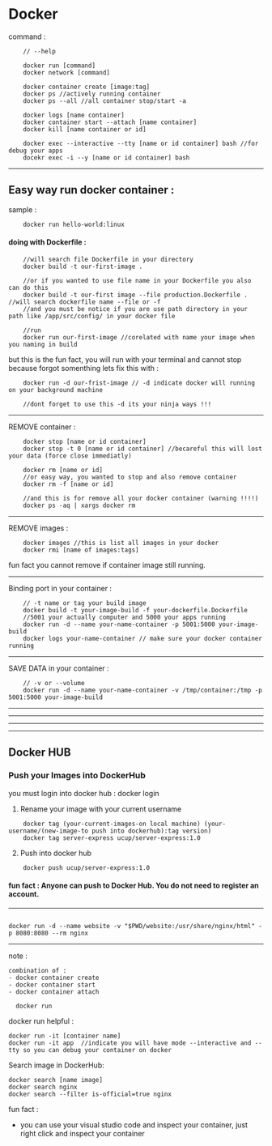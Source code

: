 # Docker

command :
```
    // --help

    docker run [command]
    docker network [command]
    
    docker container create [image:tag]
    docker ps //actively running container
    docker ps --all //all container stop/start -a

    docker logs [name container]
    docker container start --attach [name container]
    docker kill [name container or id]

    docker exec --interactive --tty [name or id container] bash //for debug your apps
    docekr exec -i --y [name or id container] bash
```
---

## Easy way run docker container :
sample :

```
    docker run hello-world:linux
```

#### doing with Dockerfile :
```
    //will search file Dockerfile in your directory
    docker build -t our-first-image . 
    
    //or if you wanted to use file name in your Dockerfile you also can do this
    docker build -t our-first image --file production.Dockerfile .    //will search dockerfile name --file or -f
    //and you must be notice if you are use path directory in your path like /app/src/config/ in your docker file

    //run
    docker run our-first-image //corelated with name your image when you naming in build 
```

but this is the fun fact, you will run with your terminal and cannot stop because forgot somenthing 
lets fix this with :
```
    docker run -d our-frist-image // -d indicate docker will running on your background machine

    //dont forget to use this -d its your ninja ways !!!
```
---

REMOVE container :
```
    docker stop [name or id container]
    docker stop -t 0 [name or id container] //becareful this will lost your data (force close immediatly)

    docker rm [name or id]
    //or easy way, you wanted to stop and also remove container
    docker rm -f [name or id]

    //and this is for remove all your docker container (warning !!!!)
    docker ps -aq | xargs docker rm

```

---

REMOVE images :
```
    docker images //this is list all images in your docker
    docker rmi [name of images:tags]

```
fun fact you cannot remove if container image still running.

---

Binding port in your container :
```
    // -t name or tag your build image
    docker build -t your-image-build -f your-dockerfile.Dockerfile
    //5001 your actually computer and 5000 your apps running
    docker run -d --name your-name-container -p 5001:5000 your-image-build
    docker logs your-name-container // make sure your docker container running
```
---

SAVE DATA in your container :
```
    // -v or --volume
    docker run -d --name your-name-container -v /tmp/container:/tmp -p 5001:5000 your-image-build
```

---
---
---
---


## Docker HUB

### Push your Images into DockerHub
you must login into docker hub : docker login

1. Rename your image with your current username
```
    docker tag (your-current-images-on local machine) (your-username/(new-image-to push into dockerhub):tag version)
    docker tag server-express ucup/server-express:1.0

```

2. Push into docker hub
```
    docker push ucup/server-express:1.0 
```

#### fun fact : Anyone can push to Docker Hub. You do not need to register an account.

---

```

docker run -d --name website -v "$PWD/website:/usr/share/nginx/html" -p 8080:8080 --rm nginx

```


---
note :
```
combination of :
- docker container create
- docker container start
- docker container attach
  
  docker run
```

docker run helpful :
```
docker run -it [container name]
docker run -it app  //indicate you will have mode --interactive and --tty so you can debug your container on docker
```

Search image in DockerHub:
```
docker search [name image]
docker search nginx
docker search --filter is-official=true nginx
```

fun fact :
- you can use your visual studio code and inspect your container, just right click and inspect your container